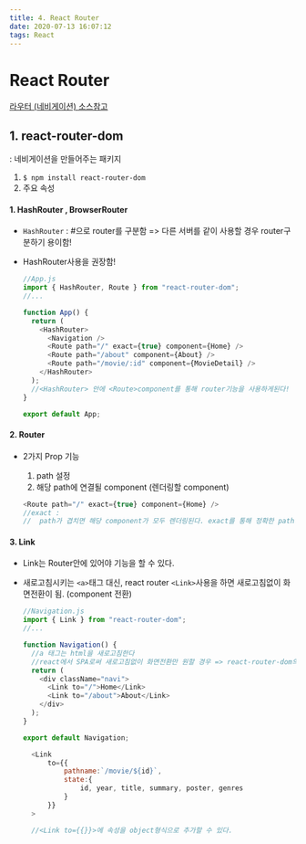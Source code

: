 ```yaml
---
title: 4. React Router
date: 2020-07-13 16:07:12
tags: React
---
```


# React Router

[라우터 (네비게이션) 소스참고](https://github.com/songji1165/react_movie_app)

## 1. **react-router-dom**

: 네비게이션을 만들어주는 패키지

1. `$ npm install react-router-dom`
2. 주요 속성

#### 1. **HashRouter** , BrowserRouter

- `HashRouter` : #으로 router를 구분함 => 다른 서버를 같이 사용할 경우 router구분하기 용이함!
- HashRouter사용을 권장함!

  ```js
  //App.js
  import { HashRouter, Route } from "react-router-dom";
  //...

  function App() {
    return (
      <HashRouter>
        <Navigation />
        <Route path="/" exact={true} component={Home} />
        <Route path="/about" component={About} />
        <Route path="/movie/:id" component={MovieDetail} />
      </HashRouter>
    );
    //<HashRouter> 안에 <Route>component를 통해 router기능을 사용하게된다!
  }

  export default App;
  ```

#### 2. **Router**

- 2가지 Prop 기능

  1. path 설정
  2. 해당 path에 연결될 component (렌더링할 component)

  ```js
  <Route path="/" exact={true} component={Home} />
  //exact :
  //  path가 겹치면 해당 component가 모두 렌더링된다. exact를 통해 정확한 path 렌더링만 하게 한다!
  ```

#### 3. **Link**

- Link는 Router안에 있어야 기능을 할 수 있다.
- 새로고침시키는 `<a>`태그 대신, react router `<Link>`사용을 하면 새로고침없이 화면전환이 됨. (component 전환)

  ```js
  //Navigation.js
  import { Link } from "react-router-dom";
  //...

  function Navigation() {
    //a 태그는 html을 새로고침한다
    //react에서 SPA로써 새로고침없이 화면전환만 원할 경우 => react-router-dom의 link 메소드 사용하기!
    return (
      <div className="navi">
        <Link to="/">Home</Link>
        <Link to="/about">About</Link>
      </div>
    );
  }

  export default Navigation;
  ```

  ```js
    <Link
        to={{
            pathname:`/movie/${id}`,
            state:{
                id, year, title, summary, poster, genres
            }
        }}
    >

    //<Link to={{}}>에 속성을 object형식으로 추가할 수 있다.
  ```

